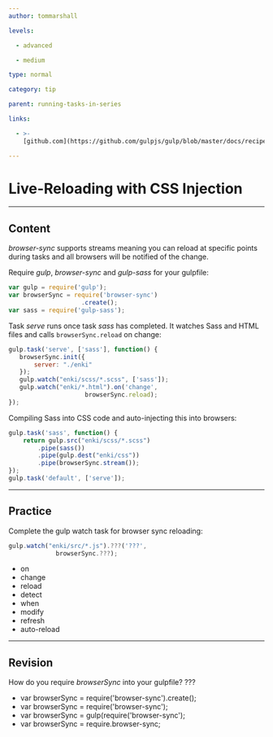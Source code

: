 ```yaml
---
author: tommarshall

levels:

  - advanced

  - medium

type: normal

category: tip

parent: running-tasks-in-series

links:

  - >-
    [github.com](https://github.com/gulpjs/gulp/blob/master/docs/recipes/server-with-livereload-and-css-injection.md){website}

---
```

# Live-Reloading with CSS Injection

---
## Content

*browser-sync* supports streams meaning you can reload at specific points during tasks and all browsers will be notified of the change. 

Require *gulp*, *browser-sync* and *gulp-sass* for your gulpfile:
```javaScript
var gulp = require('gulp');
var browserSync = require('browser-sync')
                    .create();
var sass = require('gulp-sass');
```
Task *serve* runs once task *sass* has completed. It watches Sass and HTML files and calls `browserSync.reload` on change:
```javaScript
gulp.task('serve', ['sass'], function() {
   browserSync.init({
       server: "./enki"
   });
   gulp.watch("enki/scss/*.scss", ['sass']);
   gulp.watch("enki/*.html").on('change', 
                     browserSync.reload);
});
```
Compiling Sass into CSS code and auto-injecting this into browsers:
```javaScript
gulp.task('sass', function() {
    return gulp.src("enki/scss/*.scss")
        .pipe(sass())
        .pipe(gulp.dest("enki/css"))
        .pipe(browserSync.stream());
});
gulp.task('default', ['serve']);
```

---
## Practice

Complete the gulp watch task for browser sync reloading:

```javascript
gulp.watch("enki/src/*.js").???('???', 
             browserSync.???);
```

* on
* change
* reload
* detect
* when
* modify
* refresh
* auto-reload

---
## Revision

How do you require *browserSync* into your gulpfile?
???
* var browserSync = require('browser-sync').create();
* var browserSync = require('browser-sync');
* var browserSync = gulp(require('browser-sync');
* var browserSync = require.browser-sync;
